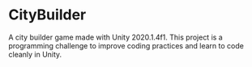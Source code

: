 # CityBuilder
A city builder game made with Unity 2020.1.4f1. This project is a programming challenge to improve coding practices and learn to code cleanly in Unity.
